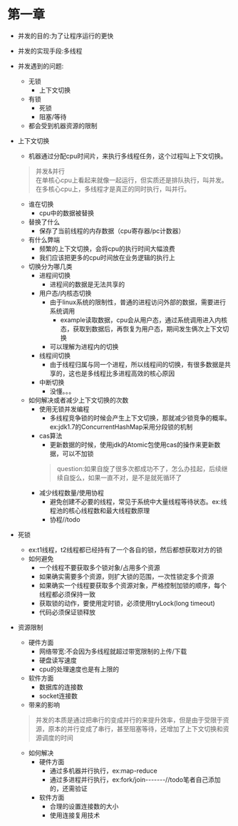 # 第一章
* 并发的目的:为了让程序运行的更快
* 并发的实现手段:多线程
* 并发遇到的问题:
    * 无锁
        * 上下文切换
    * 有锁
        * 死锁
        * 阻塞/等待
    * 都会受到机器资源的限制
    
* 上下文切换
    * 机器通过分配cpu时间片，来执行多线程任务，这个过程叫上下文切换。
    > 并发&并行  
    在单核心cpu上看起来就像一起运行，但实质还是排队执行，叫并发。在多核心cpu上，多线程才是真正的同时执行，叫并行。
    * 谁在切换
        * cpu中的数据被替换
    * 替换了什么
        * 保存了当前线程的内存数据（cpu寄存器/pc计数器）
    * 有什么弊端
        * 频繁的上下文切换，会将cpu的执行时间大幅浪费
        * 我们应该把更多的cpu时间放在业务逻辑的执行上
    * 切换分为哪几类        
        * 进程间切换
            * 进程间的数据是无法共享的
        * 用户态/内核态切换
            * 由于linux系统的限制性，普通的进程访问外部的数据，需要进行系统调用
                * example读取数据，cpu会从用户态，通过系统调用进入内核态，获取到数据后，再恢复为用户态，期间发生俩次上下文切换
            * 可以理解为进程内的切换
        * 线程间切换
            * 由于线程归属与同一个进程，所以线程间的切换，有很多数据是共享的，这也是多线程比多进程高效的核心原因
        * 中断切换
            * 没懂。。。
    * 如何解决或者减少上下文切换的次数
        * 使用无锁并发编程
            * 多线程竞争锁的时候会产生上下文切换，那就减少锁竞争的概率。ex:jdk1.7的ConcurrentHashMap采用分段锁的机制
        * cas算法
            * 更新数据的时候，使用jdk的Atomic包使用cas的操作来更新数据，可以不加锁
            > question:如果自旋了很多次都成功不了，怎么办挂起，后续继续自旋么，如果一直不对，是不是就死循环了
        * 减少线程数量/使用协程
            * 避免创建不必要的线程，常见于系统中大量线程等待状态。ex:线程池的核心线程数和最大线程数原理
            * 协程//todo
            
* 死锁
    * ex:t1线程，t2线程都已经持有了一个各自的锁，然后都想获取对方的锁
    * 如何避免
        * 一个线程不要获取多个锁对象/占用多个资源
        * 如果确实需要多个资源，则扩大锁的范围，一次性锁定多个资源
        * 如果确实一个线程要获取多个资源对象，严格控制加锁的顺序，每个线程都必须保持一致
        * 获取锁的动作，要使用定时锁，必须使用tryLock(long timeout)
        * 代码必须保证锁释放
        
* 资源限制
    * 硬件方面
        * 网络带宽:不会因为多线程就超过带宽限制的上传/下载
        * 硬盘读写速度
        * cpu的处理速度也是有上限的
    * 软件方面
        * 数据库的连接数
        * socket连接数
    * 带来的影响
    > 并发的本质是通过把串行的变成并行的来提升效率，但是由于受限于资源，原本的并行变成了串行，甚至阻塞等待，还增加了上下文切换和资源调度的时间
    * 如何解决
        * 硬件方面
            * 通过多机器并行执行，ex:map-reduce
            * 通过多进程并行执行，ex:fork/join-------//todo笔者自己添加的，还需验证
        * 软件方面
            * 合理的设置连接数的大小
            * 使用连接复用技术              
    
        
    